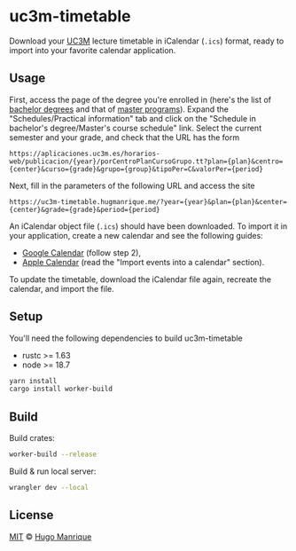 # uc3m-timetable

Download your [UC3M](https://www.uc3m.es/Home) lecture timetable in iCalendar (`.ics`) format,
ready to import into your favorite calendar application.

## Usage

First, access the page of the degree you're enrolled in (here's the list of [bachelor degrees](https://www.uc3m.es/bachelor-degree/studies)
and that of [master programs](https://www.uc3m.es/postgraduate/programs)). Expand the "Schedules/Practical information" tab and click
on the "Schedule in bachelor's degree/Master's course schedule" link. Select the current semester and your grade, and check
that the URL has the form
```
https://aplicaciones.uc3m.es/horarios-web/publicacion/{year}/porCentroPlanCursoGrupo.tt?plan={plan}&centro={center}&curso={grade}&grupo={group}&tipoPer=C&valorPer={period}
```
Next, fill in the parameters of the following URL and access the site
```
https://uc3m-timetable.hugmanrique.me/?year={year}&plan={plan}&center={center}&grade={grade}&period={period}
```
An iCalendar object file (`.ics`) should have been downloaded. To import it in your application, create a new calendar
and see the following guides:

- [Google Calendar](https://support.google.com/calendar/answer/37118) (follow step 2),
- [Apple Calendar](https://support.apple.com/guide/calendar/import-or-export-calendars-icl1023/mac) (read the "Import events into a calendar" section).

To update the timetable, download the iCalendar file again, recreate the calendar, and import the file.

## Setup
You'll need the following dependencies to build uc3m-timetable
- rustc >= 1.63
- node >= 18.7

```bash
yarn install
cargo install worker-build
```

## Build
Build crates:
```bash
worker-build --release
```

Build & run local server:
```bash
wrangler dev --local
```

## License

[MIT](LICENSE) &copy; [Hugo Manrique](https://hugmanrique.me)

[license]: https://img.shields.io/github/license/hugmanrique/Cartage.svg
[license-url]: LICENSE